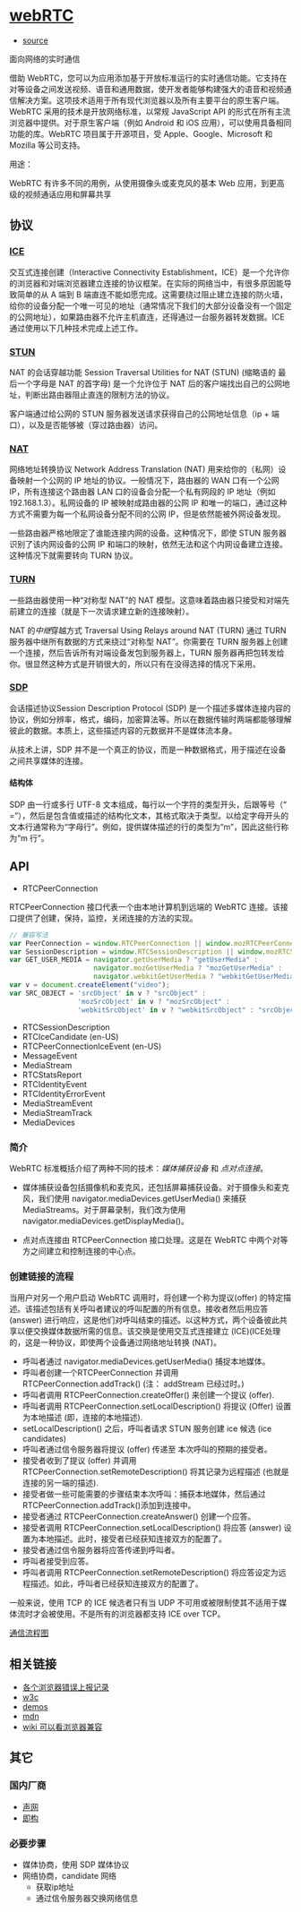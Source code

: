 # [webRTC](https://webrtc.org/?hl=zh-cn) 

- [source](https://webrtc.googlesource.com/src/)

面向网络的实时通信

借助 WebRTC，您可以为应用添加基于开放标准运行的实时通信功能。它支持在对等设备之间发送视频、语音和通用数据，使开发者能够构建强大的语音和视频通信解决方案。这项技术适用于所有现代浏览器以及所有主要平台的原生客户端。WebRTC 采用的技术是开放网络标准，以常规 JavaScript API 的形式在所有主流浏览器中提供。对于原生客户端（例如 Android 和 iOS 应用），可以使用具备相同功能的库。WebRTC 项目属于开源项目，受 Apple、Google、Microsoft 和 Mozilla 等公司支持。

用途：

WebRTC 有许多不同的用例，从使用摄像头或麦克风的基本 Web 应用，到更高级的视频通话应用和屏幕共享

## 协议

### [ICE](https://zh.wikipedia.org/zh-cn/%E4%BA%92%E5%8B%95%E5%BC%8F%E9%80%A3%E6%8E%A5%E5%BB%BA%E7%AB%8B)

交互式连接创建（Interactive Connectivity Establishment，ICE）是一个允许你的浏览器和对端浏览器建立连接的协议框架。在实际的网络当中，有很多原因能导致简单的从 A 端到 B 端直连不能如愿完成。这需要绕过阻止建立连接的防火墙，给你的设备分配一个唯一可见的地址（通常情况下我们的大部分设备没有一个固定的公网地址），如果路由器不允许主机直连，还得通过一台服务器转发数据。ICE 通过使用以下几种技术完成上述工作。

### [STUN](https://zh.wikipedia.org/wiki/STUN)
NAT 的会话穿越功能 Session Traversal Utilities for NAT (STUN) (缩略语的 最后一个字母是 NAT 的首字母) 是一个允许位于 NAT 后的客户端找出自己的公网地址，判断出路由器阻止直连的限制方法的协议。

客户端通过给公网的 STUN 服务器发送请求获得自己的公网地址信息（ip + 端口），以及是否能够被（穿过路由器）访问。

### [NAT](https://zh.wikipedia.org/wiki/%E7%BD%91%E7%BB%9C%E5%9C%B0%E5%9D%80%E8%BD%AC%E6%8D%A2)
网络地址转换协议 Network Address Translation (NAT) 用来给你的（私网）设备映射一个公网的 IP 地址的协议。一般情况下，路由器的 WAN 口有一个公网 IP，所有连接这个路由器 LAN 口的设备会分配一个私有网段的 IP 地址（例如 192.168.1.3）。私网设备的 IP 被映射成路由器的公网 IP 和唯一的端口，通过这种方式不需要为每一个私网设备分配不同的公网 IP，但是依然能被外网设备发现。

一些路由器严格地限定了谁能连接内网的设备。这种情况下，即使 STUN 服务器识别了该内网设备的公网 IP 和端口的映射，依然无法和这个内网设备建立连接。这种情况下就需要转向 TURN 协议。

### [TURN](https://zh.wikipedia.org/zh-cn/TURN)

一些路由器使用一种“对称型 NAT”的 NAT 模型。这意味着路由器只接受和对端先前建立的连接（就是下一次请求建立新的连接映射）。

NAT 的*中继*穿越方式 Traversal Using Relays around NAT (TURN) 通过 TURN 服务器中继所有数据的方式来绕过“对称型 NAT”。你需要在 TURN 服务器上创建一个连接，然后告诉所有对端设备发包到服务器上，TURN 服务器再把包转发给你。很显然这种方式是开销很大的，所以只有在没得选择的情况下采用。

### [SDP](https://zh.wikipedia.org/wiki/%E4%BC%9A%E8%AF%9D%E6%8F%8F%E8%BF%B0%E5%8D%8F%E8%AE%AE)
会话描述协议Session Description Protocol (SDP) 是一个描述多媒体连接内容的协议，例如分辨率，格式，编码，加密算法等。所以在数据传输时两端都能够理解彼此的数据。本质上，这些描述内容的元数据并不是媒体流本身。

从技术上讲，SDP 并不是一个真正的协议，而是一种数据格式，用于描述在设备之间共享媒体的连接。

#### 结构体
SDP 由一行或多行 UTF-8 文本组成，每行以一个字符的类型开头，后跟等号（“ =”），然后是包含值或描述的结构化文本，其格式取决于类型。以给定字母开头的文本行通常称为“字母行”。例如，提供媒体描述的行的类型为“m”，因此这些行称为“m 行”。

## API

- RTCPeerConnection

RTCPeerConnection 接口代表一个由本地计算机到远端的 WebRTC 连接。该接口提供了创建，保持，监控，关闭连接的方法的实现。

```js
// 兼容写法
var PeerConnection = window.RTCPeerConnection || window.mozRTCPeerConnection || window.webkitRTCPeerConnection;
var SessionDescription = window.RTCSessionDescription || window.mozRTCSessionDescription || window.webkitRTCSessionDescription;
var GET_USER_MEDIA = navigator.getUserMedia ? "getUserMedia" :
                     navigator.mozGetUserMedia ? "mozGetUserMedia" :
                     navigator.webkitGetUserMedia ? "webkitGetUserMedia" : "getUserMedia";
var v = document.createElement("video");
var SRC_OBJECT = 'srcObject' in v ? "srcObject" :
                 'mozSrcObject' in v ? "mozSrcObject" :
                 'webkitSrcObject' in v ? "webkitSrcObject" : "srcObject";
```

- RTCSessionDescription
- RTCIceCandidate (en-US)
- RTCPeerConnectionIceEvent (en-US)
- MessageEvent
- MediaStream
- RTCStatsReport
- RTCIdentityEvent
- RTCIdentityErrorEvent
- MediaStreamEvent
- MediaStreamTrack
- MediaDevices

### 简介
 
WebRTC 标准概括介绍了两种不同的技术：*媒体捕获设备* 和 *点对点连接*。

- 媒体捕获设备包括摄像机和麦克风，还包括屏幕捕获设备。对于摄像头和麦克风，我们使用 navigator.mediaDevices.getUserMedia() 来捕获 MediaStreams。对于屏幕录制，我们改为使用 navigator.mediaDevices.getDisplayMedia()。

- 点对点连接由 RTCPeerConnection 接口处理。这是在 WebRTC 中两个对等方之间建立和控制连接的中心点。

### 创建链接的流程

当用户对另一个用户启动 WebRTC 调用时，将创建一个称为提议(offer) 的特定描述。该描述包括有关呼叫者建议的呼叫配置的所有信息。接收者然后用应答(answer) 进行响应，这是他们对呼叫结束的描述。以这种方式，两个设备彼此共享以便交换媒体数据所需的信息。该交换是使用交互式连接建立 (ICE)(ICE处理的，这是一种协议，即使两个设备通过网络地址转换 (NAT)。

- 呼叫者通过 navigator.mediaDevices.getUserMedia() 捕捉本地媒体。
- 呼叫者创建一个RTCPeerConnection 并调用 RTCPeerConnection.addTrack() (注： addStream 已经过时。)
- 呼叫者调用 RTCPeerConnection.createOffer() 来创建一个提议 (offer).
- 呼叫者调用 RTCPeerConnection.setLocalDescription() 将提议 (Offer) 设置为本地描述 (即，连接的本地描述).
- setLocalDescription() 之后，呼叫者请求 STUN 服务创建 ice 候选 (ice candidates)
- 呼叫者通过信令服务器将提议 (offer) 传递至 本次呼叫的预期的接受者。
- 接受者收到了提议 (offer) 并调用 RTCPeerConnection.setRemoteDescription() 将其记录为远程描述 (也就是连接的另一端的描述).
- 接受者做一些可能需要的步骤结束本次呼叫：捕获本地媒体，然后通过RTCPeerConnection.addTrack()添加到连接中。
- 接受者通过 RTCPeerConnection.createAnswer() 创建一个应答。
- 接受者调用 RTCPeerConnection.setLocalDescription() 将应答 (answer) 设置为本地描述。此时，接受者已经获知连接双方的配置了。
- 接受者通过信令服务器将应答传递到呼叫者。
- 呼叫者接受到应答。
- 呼叫者调用 RTCPeerConnection.setRemoteDescription() 将应答设定为远程描述。如此，呼叫者已经获知连接双方的配置了。

一般来说，使用 TCP 的 ICE 候选者只有当 UDP 不可用或被限制使其不适用于媒体流时才会被使用。不是所有的浏览器都支持 ICE over TCP。

[通信流程图](https://developer.mozilla.org/zh-CN/docs/Web/API/WebRTC_API/Connectivity#the_entire_exchange_in_a_complicated_diagram)


## 相关链接

- [各个浏览器错误上报记录](https://webrtc.org/support/bug-reporting?hl=zh-cn)
- [w3c](https://w3c.github.io/webrtc-pc/)
- [demos](https://webrtc.github.io/samples/)
- [mdn](https://developer.mozilla.org/zh-CN/docs/Web/API/WebRTC_API)
- [wiki 可以看浏览器兼容](https://zh.wikipedia.org/wiki/WebRTC)

## 其它

### 国内厂商

- [声网](https://www.shengwang.cn/)
- [即构](https://www.zego.im/)

### 必要步骤

- 媒体协商，使用 SDP  媒体协议
- 网络协商，candidate  网络
  - 获取ip地址
  - 通过信令服务器交换网络信息
